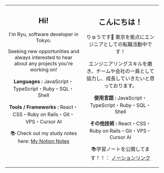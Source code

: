 <table style="border-collapse: collapse; border: none;">
<tr>
<td width="50%" valign="top" align="center">

## Hi!

I'm Ryu, software developer in Tokyo. 

Seeking new opportunities and always interested to hear about any projects you're working on!

**Languages :** JavaScript・TypeScript・Ruby・SQL・Shell

**Tools / Frameworks :** React・CSS・Ruby on Rails・Git・VPS・Cursor AI

📚 Check out my study notes here: [My Notion Notes](https://cuddly-sunflower-42d.notion.site/My-programming-notes-116ec724414c4734a98f498a788a3c79)

</td>
<td width="50%" valign="top" align="center">

## こんにちは！

りゅうです🐉 東京を拠点にエンジニアとしての転職活動中です！

エンジニアリングスキルを磨き、チームや会社の一員として協力し、成長していきたいと思っております。

**使用言語 :** JavaScript・TypeScript・Ruby・SQL・Shell

**その他技術 :** React・CSS・Ruby on Rails・Git・VPS・Cursor AI

📚学習ノートを公開してます！！： [ノーションリンク](https://cuddly-sunflower-42d.notion.site/My-programming-notes-116ec724414c4734a98f498a788a3c79)

</td>
</tr>
</table>
